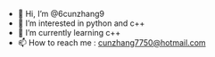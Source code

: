 - 👋 Hi, I’m @6cunzhang9
- 👀 I’m interested in python and c++
- 🌱 I’m currently learning c++
- 📫 How to reach me : cunzhang7750@hotmail.com

<!---
6cunzhang9/6cunzhang9 is a ✨ special ✨ repository because its `README.md` (this file) appears on your GitHub profile.
You can click the Preview link to take a look at your changes.
--->
